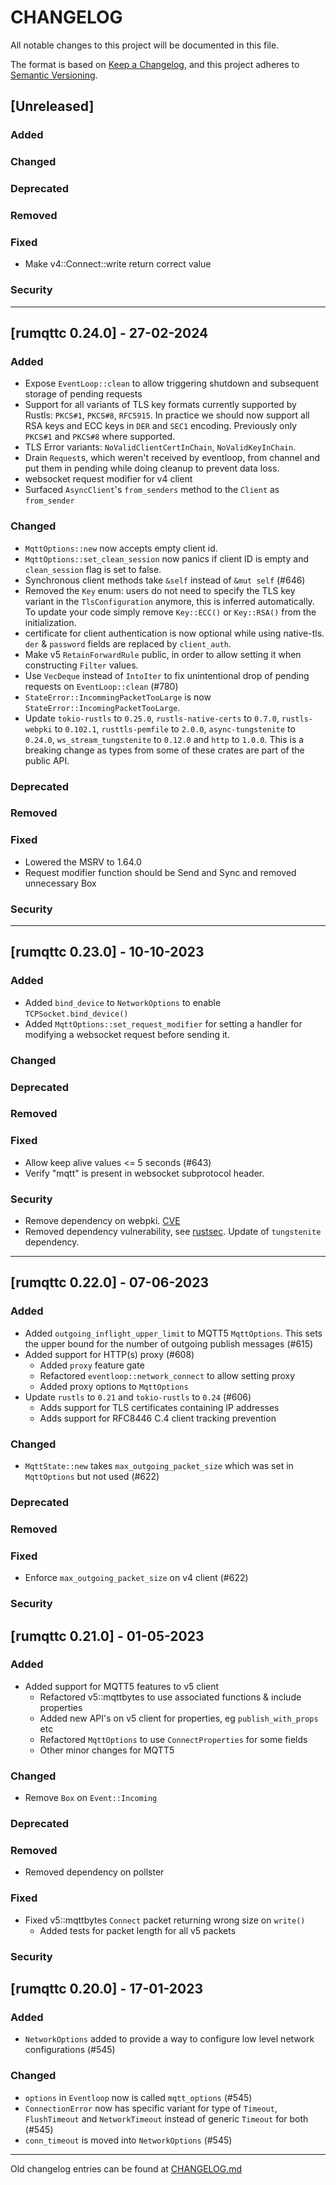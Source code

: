 # CHANGELOG

All notable changes to this project will be documented in this file.

The format is based on [Keep a Changelog](https://keepachangelog.com/en/1.0.0/),
and this project adheres to [Semantic Versioning](https://semver.org/spec/v2.0.0.html).

## [Unreleased]

### Added

### Changed

### Deprecated

### Removed

### Fixed

* Make v4::Connect::write return correct value

### Security

---

## [rumqttc 0.24.0] - 27-02-2024

### Added
- Expose `EventLoop::clean` to allow triggering shutdown and subsequent storage of pending requests
- Support for all variants of TLS key formats currently supported by Rustls: `PKCS#1`, `PKCS#8`, `RFC5915`. In practice we should now support all RSA keys and ECC keys in `DER` and `SEC1` encoding. Previously only `PKCS#1` and `PKCS#8` where supported.
- TLS Error variants: `NoValidClientCertInChain`, `NoValidKeyInChain`.
- Drain `Request`s, which weren't received by eventloop, from channel and put them in pending while doing cleanup to prevent data loss.
- websocket request modifier for v4 client
- Surfaced `AsyncClient`'s `from_senders` method to the `Client` as `from_sender`

### Changed
- `MqttOptions::new` now accepts empty client id.
- `MqttOptions::set_clean_session` now panics if client ID is empty and `clean_session` flag is set to false.
- Synchronous client methods take `&self` instead of `&mut self` (#646)
- Removed the `Key` enum: users do not need to specify the TLS key variant in the `TlsConfiguration` anymore, this is inferred automatically.
To update your code simply remove `Key::ECC()` or `Key::RSA()` from the initialization.
- certificate for client authentication is now optional while using native-tls. `der` & `password` fields are replaced by `client_auth`.
- Make v5 `RetainForwardRule` public, in order to allow setting it when constructing `Filter` values.
- Use `VecDeque` instead of `IntoIter` to fix unintentional drop of pending requests on `EventLoop::clean` (#780)
- `StateError::IncommingPacketTooLarge` is now `StateError::IncomingPacketTooLarge`.
- Update `tokio-rustls` to `0.25.0`, `rustls-native-certs` to `0.7.0`, `rustls-webpki` to `0.102.1`,
  `rusttls-pemfile` to `2.0.0`, `async-tungstenite` to `0.24.0`, `ws_stream_tungstenite` to `0.12.0`
  and `http` to `1.0.0`. This is a breaking change as types from some of these crates are part of
  the public API.

### Deprecated

### Removed

### Fixed
- Lowered the MSRV to 1.64.0
- Request modifier function should be Send and Sync and removed unnecessary Box

### Security

---

## [rumqttc 0.23.0] - 10-10-2023

### Added
- Added `bind_device` to `NetworkOptions` to enable `TCPSocket.bind_device()`
- Added `MqttOptions::set_request_modifier` for setting a handler for modifying a websocket request before sending it.

### Changed

### Deprecated

### Removed

### Fixed
- Allow keep alive values <= 5 seconds (#643)
- Verify "mqtt" is present in websocket subprotocol header.

### Security
- Remove dependency on webpki. [CVE](https://rustsec.org/advisories/RUSTSEC-2023-0052)
- Removed dependency vulnerability, see [rustsec](https://rustsec.org/advisories/RUSTSEC-2023-0065). Update of `tungstenite` dependency.

---

## [rumqttc 0.22.0] - 07-06-2023

### Added
- Added `outgoing_inflight_upper_limit` to MQTT5 `MqttOptions`. This sets the upper bound for the number of outgoing publish messages (#615)
- Added support for HTTP(s) proxy (#608)
    - Added `proxy` feature gate
    - Refactored `eventloop::network_connect` to allow setting proxy
    - Added proxy options to `MqttOptions`
- Update `rustls` to `0.21` and `tokio-rustls` to `0.24` (#606)
    - Adds support for TLS certificates containing IP addresses
    - Adds support for RFC8446 C.4 client tracking prevention

### Changed
- `MqttState::new` takes `max_outgoing_packet_size` which was set in `MqttOptions` but not used (#622)

### Deprecated

### Removed

### Fixed
- Enforce `max_outgoing_packet_size` on v4 client (#622)

### Security

## [rumqttc 0.21.0] - 01-05-2023

### Added
- Added support for MQTT5 features to v5 client
    - Refactored v5::mqttbytes to use associated functions & include properties
    - Added new API's on v5 client for properties, eg `publish_with_props` etc
    - Refactored `MqttOptions` to use `ConnectProperties` for some fields
    - Other minor changes for MQTT5

### Changed
- Remove `Box` on `Event::Incoming`

### Deprecated

### Removed
- Removed dependency on pollster

### Fixed
- Fixed v5::mqttbytes `Connect` packet returning wrong size on `write()`
    - Added tests for packet length for all v5 packets

### Security


## [rumqttc 0.20.0] - 17-01-2023

### Added
- `NetworkOptions` added to provide a way to configure low level network configurations (#545)

### Changed
- `options` in `Eventloop` now is called `mqtt_options` (#545)
- `ConnectionError` now has specific variant for type of `Timeout`, `FlushTimeout` and `NetworkTimeout` instead of generic `Timeout` for both (#545)
- `conn_timeout` is moved into `NetworkOptions` (#545)

---

Old changelog entries can be found at [CHANGELOG.md](../CHANGELOG.md)
